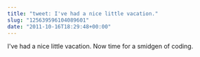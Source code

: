 ```yaml
---
title: "tweet: I've had a nice little vacation."
slug: "125639596104089601"
date: "2011-10-16T18:29:48+00:00"
---
```

I've had a nice little vacation. Now time for a smidgen of coding.